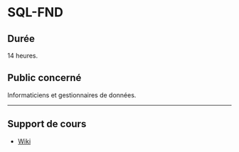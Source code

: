 # SQL-FND

## Durée

14 heures.

## Public concerné

Informaticiens et gestionnaires de données.

___

## Support de cours

* [Wiki](https://github.com/seeren-training/SQL/wiki)

